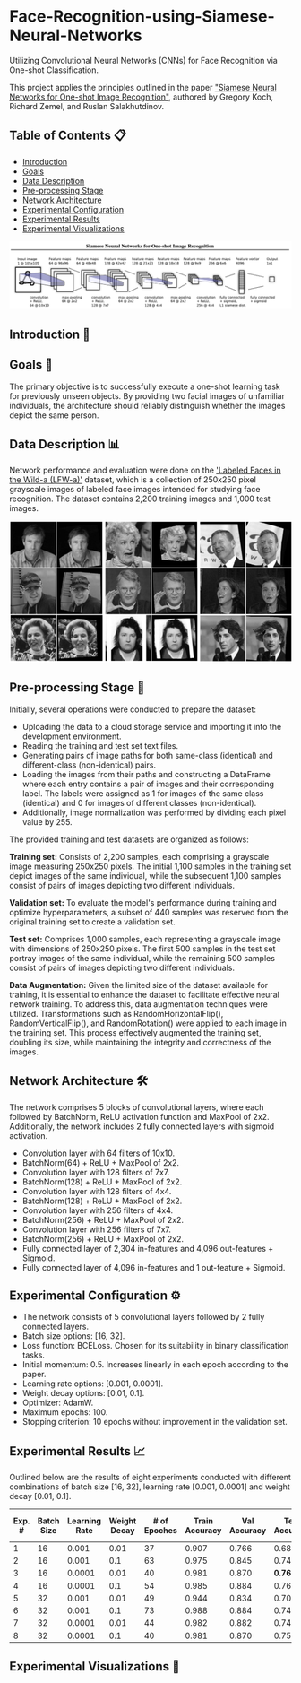 # Face-Recognition-using-Siamese-Neural-Networks
Utilizing Convolutional Neural Networks (CNNs) for Face Recognition via One-shot Classification.

This project applies the principles outlined in the paper ["Siamese Neural Networks for One-shot Image Recognition"](https://www.cs.cmu.edu/~rsalakhu/papers/oneshot1.pdf), authored by Gregory Koch, Richard Zemel, and Ruslan Salakhutdinov.

## Table of Contents :clipboard:
  * [Introduction](#Introduction-bookmark_tabs)
  * [Goals](#goals-dart)
  * [Data Description](#data-description-bar_chart)
  * [Pre-processing Stage](#pre-processing-stage-broom)
  * [Network Architecture](#network-architecture-hammer_and_wrench)
  * [Experimental Configuration](#experimental-configuration-gear)
  * [Experimental Results](#experimental-results-chart_with_upwards_trend)
  * [Experimental Visualizations](#experimental-visualizations-art)

![](docs/Siamese_neural_network_architecture.png)

## Introduction :bookmark_tabs:

## Goals :dart:
The primary objective is to successfully execute a one-shot learning task for previously unseen objects. By providing two facial images of unfamiliar individuals, the architecture should reliably distinguish whether the images depict the same person.

## Data Description :bar_chart:
Network performance and evaluation were done on the ['Labeled Faces in the Wild-a (LFW-a)'](https://talhassner.github.io/home/projects/lfwa/index.html) dataset, which is a collection of 250x250 pixel grayscale images of labeled face images intended for studying face recognition. The dataset contains 2,200 training images and 1,000 test images.

![](docs/LFW-a_example.png)

## Pre-processing Stage :broom:
Initially, several operations were conducted to prepare the dataset:

- Uploading the data to a cloud storage service and importing it into the development environment.
- Reading the training and test set text files.
- Generating pairs of image paths for both same-class (identical) and different-class (non-identical) pairs.
- Loading the images from their paths and constructing a DataFrame where each entry contains a pair of images and their corresponding label. The labels were assigned as 1 for images of the same class (identical) and 0 for images of different classes (non-identical).
- Additionally, image normalization was performed by dividing each pixel value by 255.

The provided training and test datasets are organized as follows:

**Training set:** Consists of 2,200 samples, each comprising a grayscale image measuring 250x250 pixels. The initial 1,100 samples in the training set depict images of the same individual, while the subsequent 1,100 samples consist of pairs of images depicting two different individuals.

**Validation set:** To evaluate the model's performance during training and optimize hyperparameters, a subset of 440 samples was reserved from the original training set to create a validation set.

**Test set:** Comprises 1,000 samples, each representing a grayscale image with dimensions of 250x250 pixels. The first 500 samples in the test set portray images of the same individual, while the remaining 500 samples consist of pairs of images depicting two different individuals.

**Data Augmentation:** Given the limited size of the dataset available for training, it is essential to enhance the dataset to facilitate effective neural network training. To address this, data augmentation techniques were utilized. Transformations such as RandomHorizontalFlip(), RandomVerticalFlip(), and RandomRotation() were applied to each image in the training set. This process effectively augmented the training set, doubling its size, while maintaining the integrity and correctness of the images.

## Network Architecture :hammer_and_wrench:
The network comprises 5 blocks of convolutional layers, where each followed by BatchNorm, ReLU activation function and MaxPool of 2x2. Additionally, the network includes 2 fully connected layers with sigmoid activation.

- Convolution layer with 64 filters of 10x10.
- BatchNorm(64) + ReLU + MaxPool of 2x2.
- Convolution layer with 128 filters of 7x7.
- BatchNorm(128) + ReLU + MaxPool of 2x2.
- Convolution layer with 128 filters of 4x4.
- BatchNorm(128) + ReLU + MaxPool of 2x2.
- Convolution layer with 256 filters of 4x4.
- BatchNorm(256) + ReLU + MaxPool of 2x2.
- Convolution layer with 256 filters of 7x7.
- BatchNorm(256) + ReLU + MaxPool of 2x2.
- Fully connected layer of 2,304 in-features and 4,096 out-features + Sigmoid.
- Fully connected layer of 4,096 in-features and 1 out-feature + Sigmoid.

## Experimental Configuration :gear:
-	The network consists of 5 convolutional layers followed by 2 fully connected layers.
- Batch size options: [16, 32].
- Loss function: BCELoss. Chosen for its suitability in binary classification tasks.
- Initial momentum: 0.5. Increases linearly in each epoch according to the paper.
- Learning rate options: [0.001, 0.0001].
- Weight decay options: [0.01, 0.1].
- Optimizer: AdamW.
- Maximum epochs: 100.
- Stopping criterion: 10 epochs without improvement in the validation set.

## Experimental Results :chart_with_upwards_trend:
Outlined below are the results of eight experiments conducted with different combinations of batch size [16, 32], learning rate [0.001, 0.0001] and weight decay [0.01, 0.1].

| Exp. # | Batch Size | Learning Rate | Weight Decay | # of Epoches | Train Accuracy | Val Accuracy | Test Accuracy | Avg. Train Cost | Avg. Val Cost | Time (min) |
|---|---|---|---|---|---|---|---|---|---|---|
| 1 | 16 | 0.001 | 0.01 | 37 | 0.907 | 0.766 | 0.683 | 0.202 | 0.542 | 42:06 |
| 2 | 16 | 0.001 | 0.1 | 63 | 0.975 | 0.845 | 0.748 | 0.062 | 0.387 | 72:40 |
| 3 | 16 | 0.0001 | 0.01 | 40 | 0.981 | 0.870 | **0.765** | 0.041 | 0.320 | 47:48 |
| 4 | 16 | 0.0001 | 0.1 | 54 | 0.985 | 0.884 | 0.763 | 0.022 | 0.349 | 63:51 |
| 5 | 32 | 0.001 | 0.01 | 49 | 0.944 | 0.834 | 0.704 | 0.142 | 0.476 | 47:20 |
| 6 | 32 | 0.001 | 0.1 | 73 | 0.988 | 0.884 | 0.748 | 0.044 | 0.363 | 68:15 |
| 7 | 32 | 0.0001 | 0.01 | 44 | 0.982 | 0.882 | 0.747 | 0.038 | 0.329 | 42:12 |
| 8 | 32 | 0.0001 | 0.1 | 40 | 0.981 | 0.870 | 0.755 | 0.045 | 0.346 | 37:44 |

## Experimental Visualizations :art:
